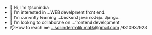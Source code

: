 - 👋 Hi, I’m @sonindra
- 👀 I’m interested in ...WEB develpment front end.
- 🌱 I’m currently learning ...backend java nodejs. django.
- 💞️ I’m looking to collaborate on ...frontend development
- 📫 How to reach me ...sonindermalik.malik@gmail.com /9310932923

<!---
sonindra/sonindra is a ✨ special ✨ repository because its `README.md` (this file) appears on your GitHub profile.
You can click the Preview link to take a look at your changes.
--->
